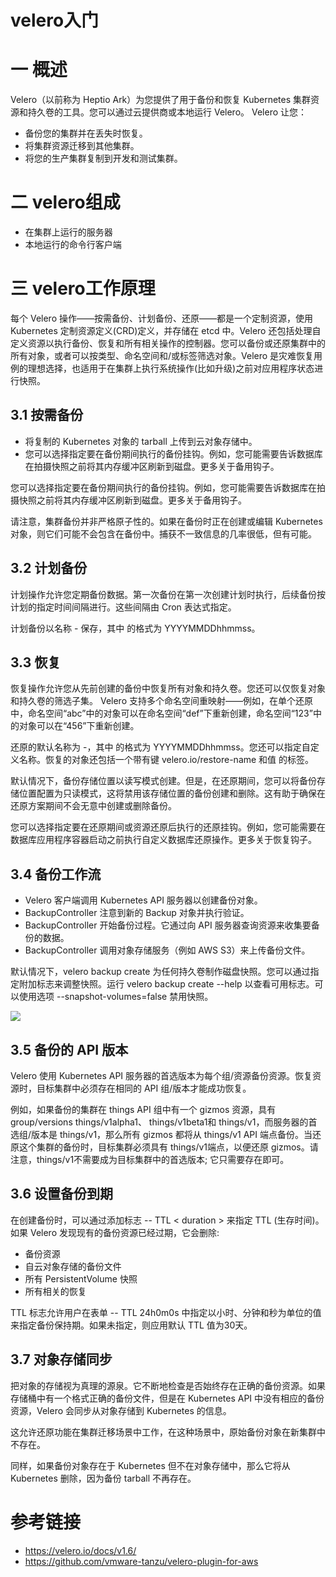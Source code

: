 # velero入门

# 一 概述

Velero（以前称为 Heptio Ark）为您提供了用于备份和恢复 Kubernetes 集群资源和持久卷的工具。您可以通过云提供商或本地运行 Velero。 Velero 让您：

* 备份您的集群并在丢失时恢复。
* 将集群资源迁移到其他集群。
* 将您的生产集群复制到开发和测试集群。

# 二 velero组成

* 在集群上运行的服务器
* 本地运行的命令行客户端

# 三 velero工作原理

每个 Velero 操作——按需备份、计划备份、还原——都是一个定制资源，使用 Kubernetes 定制资源定义(CRD)定义，并存储在 etcd 中。Velero 还包括处理自定义资源以执行备份、恢复和所有相关操作的控制器。您可以备份或还原集群中的所有对象，或者可以按类型、命名空间和/或标签筛选对象。Velero 是灾难恢复用例的理想选择，也适用于在集群上执行系统操作(比如升级)之前对应用程序状态进行快照。

## 3.1 按需备份

* 将复制的 Kubernetes 对象的 tarball 上传到云对象存储中。
* 您可以选择指定要在备份期间执行的备份挂钩。例如，您可能需要告诉数据库在拍摄快照之前将其内存缓冲区刷新到磁盘。更多关于备用钩子。

您可以选择指定要在备份期间执行的备份挂钩。例如，您可能需要告诉数据库在拍摄快照之前将其内存缓冲区刷新到磁盘。更多关于备用钩子。

请注意，集群备份并非严格原子性的。如果在备份时正在创建或编辑 Kubernetes 对象，则它们可能不会包含在备份中。捕获不一致信息的几率很低，但有可能。

## 3.2 计划备份

计划操作允许您定期备份数据。第一次备份在第一次创建计划时执行，后续备份按计划的指定时间间隔进行。这些间隔由 Cron 表达式指定。

计划备份以名称 <SCHEDULE NAME>-<TIMESTAMP> 保存，其中 <TIMESTAMP> 的格式为 YYYYMMDDhhmmss。

## 3.3 恢复

恢复操作允许您从先前创建的备份中恢复所有对象和持久卷。您还可以仅恢复对象和持久卷的筛选子集。 Velero 支持多个命名空间重映射——例如，在单个还原中，命名空间“abc”中的对象可以在命名空间“def”下重新创建，命名空间“123”中的对象可以在“456”下重新创建。

还原的默认名称为 <BACKUP NAME>-<TIMESTAMP>，其中 <TIMESTAMP> 的格式为 YYYYMMDDhhmmss。您还可以指定自定义名称。恢复的对象还包括一个带有键 velero.io/restore-name 和值 <RESTORE NAME> 的标签。

默认情况下，备份存储位置以读写模式创建。但是，在还原期间，您可以将备份存储位置配置为只读模式，这将禁用该存储位置的备份创建和删除。这有助于确保在还原方案期间不会无意中创建或删除备份。

您可以选择指定要在还原期间或资源还原后执行的还原挂钩。例如，您可能需要在数据库应用程序容器启动之前执行自定义数据库还原操作。更多关于恢复钩子。

## 3.4 备份工作流

* Velero 客户端调用 Kubernetes API 服务器以创建备份对象。
* BackupController 注意到新的 Backup 对象并执行验证。
* BackupController 开始备份过程。它通过向 API 服务器查询资源来收集要备份的数据。
* BackupController 调用对象存储服务（例如 AWS S3）来上传备份文件。

默认情况下，velero backup create 为任何持久卷制作磁盘快照。您可以通过指定附加标志来调整快照。运行 velero backup create --help 以查看可用标志。可以使用选项 --snapshot-volumes=false 禁用快照。

![](https://kaliarch-bucket-1251990360.cos.ap-beijing.myqcloud.com/blog_img/20210902160438.png)

## 3.5 备份的 API 版本

Velero 使用 Kubernetes API 服务器的首选版本为每个组/资源备份资源。恢复资源时，目标集群中必须存在相同的 API 组/版本才能成功恢复。

例如，如果备份的集群在 things API 组中有一个 gizmos 资源，具有 group/versions things/v1alpha1、 things/v1beta1和 things/v1，而服务器的首选组/版本是 things/v1，那么所有 gizmos 都将从 things/v1 API 端点备份。当还原这个集群的备份时，目标集群必须具有 things/v1端点，以便还原 gizmos。请注意，things/v1不需要成为目标集群中的首选版本; 它只需要存在即可。



## 3.6 设置备份到期

在创建备份时，可以通过添加标志 -- TTL < duration > 来指定 TTL (生存时间)。如果 Velero 发现现有的备份资源已经过期，它会删除:

* 备份资源
* 自云对象存储的备份文件
* 所有 PersistentVolume 快照
* 所有相关的恢复

TTL 标志允许用户在表单 -- TTL 24h0m0s 中指定以小时、分钟和秒为单位的值来指定备份保持期。如果未指定，则应用默认 TTL 值为30天。

## 3.7 对象存储同步

把对象的存储视为真理的源泉。它不断地检查是否始终存在正确的备份资源。如果存储桶中有一个格式正确的备份文件，但是在 Kubernetes API 中没有相应的备份资源，Velero 会同步从对象存储到 Kubernetes 的信息。

这允许还原功能在集群迁移场景中工作，在这种场景中，原始备份对象在新集群中不存在。

同样，如果备份对象存在于 Kubernetes 但不在对象存储中，那么它将从 Kubernetes 删除，因为备份 tarball 不再存在。







# 参考链接

* https://velero.io/docs/v1.6/
* https://github.com/vmware-tanzu/velero-plugin-for-aws